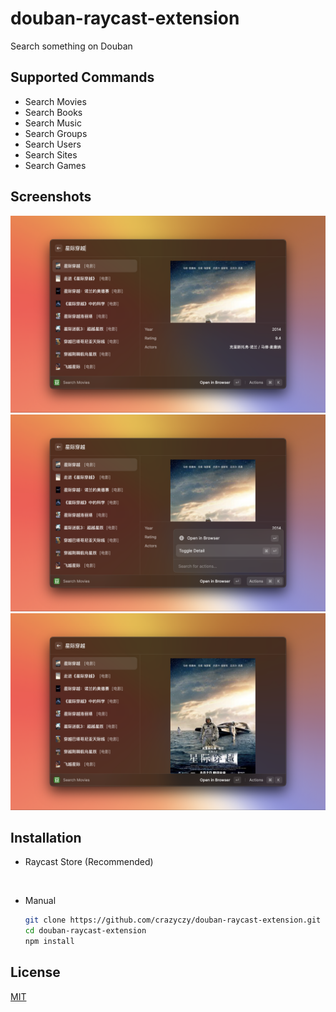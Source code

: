 # douban-raycast-extension

Search something on Douban

## Supported Commands

- Search Movies
- Search Books
- Search Music
- Search Groups
- Search Users
- Search Sites
- Search Games

## Screenshots

![douban-1](./metadata/douban-1.png)
![douban-2](./metadata/douban-2.png)
![douban-3](./metadata/douban-3.png)

## Installation

- Raycast Store (Recommended)

  <a title="Install douban Raycast Extension" href="https://www.raycast.com/crazyczy/douban"><img src="https://www.raycast.com/crazyczy/douban/install_button@2x.png" height="64" alt="" style="height: 64px;"></a>

- Manual

  ```sh
  git clone https://github.com/crazyczy/douban-raycast-extension.git
  cd douban-raycast-extension
  npm install
  ```

## License

[MIT](./LICENSE)
